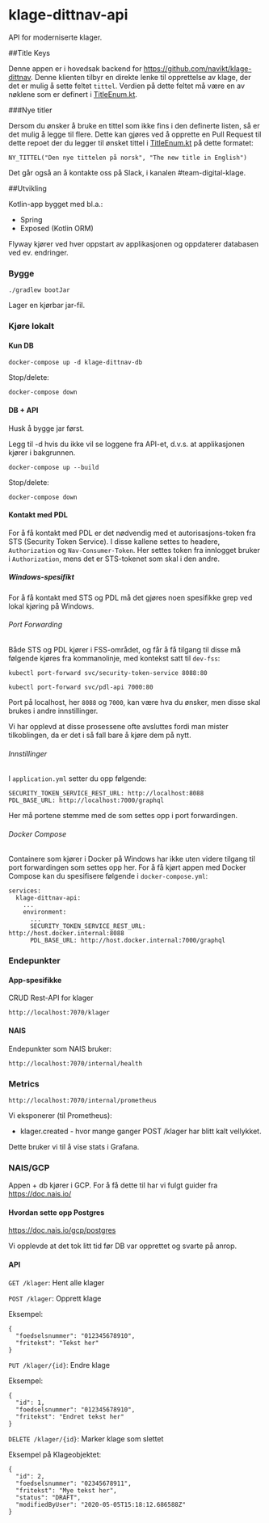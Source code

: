 # klage-dittnav-api

API for moderniserte klager.

##Title Keys

Denne appen er i hovedsak backend for https://github.com/navikt/klage-dittnav. 
Denne klienten tilbyr en direkte lenke til opprettelse av klage, der det er mulig å sette feltet `tittel`. 
Verdien på dette feltet må være en av nøklene som er definert i [TitleEnum.kt](src/main/kotlin/no/nav/klage/domain/titles/TitleEnum.kt).

###Nye titler

Dersom du ønsker å bruke en tittel som ikke fins i den definerte listen, så er det mulig å legge til flere. 
Dette kan gjøres ved å opprette en Pull Request til dette repoet der du legger til ønsket tittel i [TitleEnum.kt](src/main/kotlin/no/nav/klage/domain/titles/TitleEnum.kt) på dette formatet:
```
NY_TITTEL("Den nye tittelen på norsk", "The new title in English")
```
Det går også an å kontakte oss på Slack, i kanalen #team-digital-klage.


##Utvikling

Kotlin-app bygget med bl.a.:
* Spring
* Exposed (Kotlin ORM)

Flyway kjører ved hver oppstart av applikasjonen og oppdaterer databasen ved ev. endringer.

### Bygge
```
./gradlew bootJar
```
Lager en kjørbar jar-fil.

### Kjøre lokalt

#### Kun DB
```
docker-compose up -d klage-dittnav-db
```

Stop/delete:
```
docker-compose down
```

#### DB + API
Husk å bygge jar først.

Legg til -d hvis du ikke vil se loggene fra API-et, d.v.s. at applikasjonen kjører i bakgrunnen.
```
docker-compose up --build
```
Stop/delete:
```
docker-compose down
```

#### Kontakt med PDL

For å få kontakt med PDL er det nødvendig med et autorisasjons-token fra STS (Security Token Service). I disse kallene
settes to headere, `Authorization` og `Nav-Consumer-Token`. Her settes token fra innlogget bruker i `Authorization`, 
mens det er STS-tokenet som skal i den andre. 

##### Windows-spesifikt

For å få kontakt med STS og PDL må det gjøres noen spesifikke grep ved lokal kjøring på Windows. 

###### Port Forwarding

Både STS og PDL kjører i FSS-området, og får å få tilgang til disse må følgende kjøres fra kommanolinje, med kontekst 
satt til `dev-fss`:
```
kubectl port-forward svc/security-token-service 8088:80
```
```
kubectl port-forward svc/pdl-api 7000:80
```

Port på localhost, her `8088` og `7000`, kan være hva du ønsker, men disse skal brukes i andre innstillinger.

Vi har opplevd at disse prosessene ofte avsluttes fordi man mister tilkoblingen, da er det i så fall bare å kjøre dem på
nytt. 
###### Innstillinger

I `application.yml` setter du opp følgende:
```
SECURITY_TOKEN_SERVICE_REST_URL: http://localhost:8088
PDL_BASE_URL: http://localhost:7000/graphql
``` 
Her må portene stemme med de som settes opp i port forwardingen.

###### Docker Compose

Containere som kjører i Docker på Windows har ikke uten videre tilgang til port forwardingen som settes opp her. For å 
få kjørt appen med Docker Compose kan du spesifisere følgende i `docker-compose.yml`:

```
services:
  klage-dittnav-api:
    ...
    environment:
      ...
      SECURITY_TOKEN_SERVICE_REST_URL: http://host.docker.internal:8088
      PDL_BASE_URL: http://host.docker.internal:7000/graphql
``` 


### Endepunkter

#### App-spesifikke
CRUD Rest-API for klager
```
http://localhost:7070/klager
```
#### NAIS
Endepunkter som NAIS bruker:
```
http://localhost:7070/internal/health
```

### Metrics
```
http://localhost:7070/internal/prometheus
```
Vi eksponerer (til Prometheus):

* klager.created - hvor mange ganger POST /klager har blitt kalt vellykket.

Dette bruker vi til å vise stats i Grafana.

### NAIS/GCP
Appen + db kjører i GCP. For å få dette til har vi fulgt guider fra https://doc.nais.io/

#### Hvordan sette opp Postgres
https://doc.nais.io/gcp/postgres

Vi opplevde at det tok litt tid før DB var opprettet og svarte på anrop.

#### API
`GET /klager`: Hent alle klager

`POST /klager`: Opprett klage

Eksempel:
```
{
  "foedselsnummer": "012345678910",
  "fritekst": "Tekst her"
}
```

`PUT /klager/{id}`: Endre klage

Eksempel:
```
{
  "id": 1,
  "foedselsnummer": "012345678910",
  "fritekst": "Endret tekst her"
}
```

`DELETE /klager/{id}`: Marker klage som slettet

Eksempel på Klageobjektet:
```
{
  "id": 2,
  "foedselsnummer": "02345678911",
  "fritekst": "Mye tekst her",
  "status": "DRAFT",
  "modifiedByUser": "2020-05-05T15:18:12.686588Z"
}
```